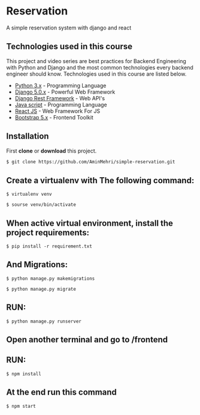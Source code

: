 # Reservation
A simple reservation system with django and react

## Technologies used in this course

This project and video series are best practices for Backend Engineering with Python and Django and the most common technologies every backend engineer should know. Technologies used in this course are listed below.
-   [Python 3.x](https://www.python.org/) - Programming Language
-   [Django 5.0.x](https://www.djangoproject.com/) - Powerful Web Framework
-   [Django Rest Framework](https://www.django-rest-framework.org/) - Web API's
-   [Java script](https://www.javascript.com/) - Programming Language
-   [React JS](https://react.dev/) - Web Framework For JS
-   [Bootstrap 5.x](https://getbootstrap.com/) - Frontend Toolkit
  
##  Installation
First **clone** or **download** this project.
```sh
$ git clone https://github.com/AminMehri/simple-reservation.git
```

## Create a virtualenv with The following command:
```
$ virtualenv venv 

$ sourse venv/bin/activate
```

## When active virtual environment, install the project requirements:
```
$ pip install -r requirement.txt
```

## And Migrations:
```
$ python manage.py makemigrations

$ python manage.py migrate
```

## RUN:
```
$ python manage.py runserver
```

## Open another terminal and go to /frontend

## RUN:
```
$ npm install
```

## At the end run this command

```
$ npm start
```
